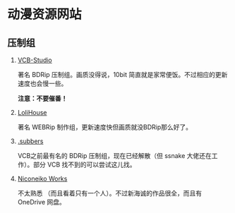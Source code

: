 # 动漫资源网站

## 压制组

1. [VCB-Studio](https://vcb-s.com)

   著名 BDRip 压制组。画质没得说，10bit 简直就是家常便饭。不过相应的更新速度也会慢一些。

   **注意：不要催番！**

2. [LoliHouse](https://lolihouse.cafe)

   著名 WEBRip 制作组，更新速度快但画质就没BDRip那么好了。

3. [.subbers](https://subbers.org)

   VCB之前最有名的 BDRip 压制组，现在已经解散（但 ssnake 大佬还在工作）。部分 VCB 找不到的可以尝试这儿找。

4. [Niconeiko Works](https://media.mxpkx.com/)

   不太熟悉 （而且看着只有一个人）。不过新海诚的作品很全，而且有 OneDrive 网盘。

 